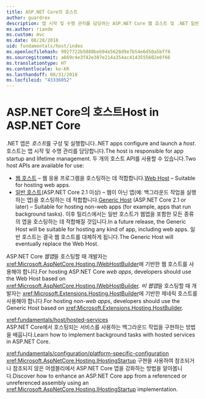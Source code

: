 ```yaml
---
title: ASP.NET Core의 호스트
author: guardrex
description: 앱 시작 및 수명 관리를 담당하는 ASP.NET Core 웹 호스트 및 .NET 일반 호스트에 대해 알아봅니다.
ms.author: riande
ms.custom: mvc
ms.date: 08/28/2018
uid: fundamentals/host/index
ms.openlocfilehash: 9927722b5080beb94e5628d9e7b54e6d50a5bff8
ms.sourcegitcommit: a669c4e3f42e387e214a354ac4143555602e6f66
ms.translationtype: HT
ms.contentlocale: ko-KR
ms.lasthandoff: 08/31/2018
ms.locfileid: "43336052"
---
```

# <a name="host-in-aspnet-core"></a><span data-ttu-id="452e1-103">ASP.NET Core의 호스트</span><span class="sxs-lookup"><span data-stu-id="452e1-103">Host in ASP.NET Core</span></span>

<span data-ttu-id="452e1-104">.NET 앱은 *호스트*를 구성 및 실행합니다.</span><span class="sxs-lookup"><span data-stu-id="452e1-104">.NET apps configure and launch a *host*.</span></span> <span data-ttu-id="452e1-105">호스트는 앱 시작 및 수명 관리를 담당합니다.</span><span class="sxs-lookup"><span data-stu-id="452e1-105">The host is responsible for app startup and lifetime management.</span></span> <span data-ttu-id="452e1-106">두 개의 호스트 API를 사용할 수 있습니다.</span><span class="sxs-lookup"><span data-stu-id="452e1-106">Two host APIs are available for use:</span></span>

* <span data-ttu-id="452e1-107">[웹 호스트](xref:fundamentals/host/web-host) &ndash; 웹 응용 프로그램을 호스팅하는 데 적합합니다.</span><span class="sxs-lookup"><span data-stu-id="452e1-107">[Web Host](xref:fundamentals/host/web-host) &ndash; Suitable for hosting web apps.</span></span>
* <span data-ttu-id="452e1-108">[일반 호스트](xref:fundamentals/host/generic-host)(ASP.NET Core 2.1 이상) &ndash; 웹이 아닌 앱(예: 백그라운드 작업을 실행하는 앱)을 호스팅하는 데 적합합니다.</span><span class="sxs-lookup"><span data-stu-id="452e1-108">[Generic Host](xref:fundamentals/host/generic-host) (ASP.NET Core 2.1 or later) &ndash; Suitable for hosting non-web apps (for example, apps that run background tasks).</span></span> <span data-ttu-id="452e1-109">이후 릴리스에서는 일반 호스트가 웹앱을 포함한 모든 종류의 앱을 호스팅하는 데 적합해질 것입니다.</span><span class="sxs-lookup"><span data-stu-id="452e1-109">In a future release, the Generic Host will be suitable for hosting any kind of app, including web apps.</span></span> <span data-ttu-id="452e1-110">일반 호스트는 결국 웹 호스트를 대체하게 됩니다.</span><span class="sxs-lookup"><span data-stu-id="452e1-110">The Generic Host will eventually replace the Web Host.</span></span>

<span data-ttu-id="452e1-111">ASP.NET Core *웹앱*을 호스팅할 때 개발자는 <xref:Microsoft.AspNetCore.Hosting.IWebHostBuilder>에 기반한 웹 호스트를 사용해야 합니다.</span><span class="sxs-lookup"><span data-stu-id="452e1-111">For hosting ASP.NET Core *web apps*, developers should use the Web Host based on <xref:Microsoft.AspNetCore.Hosting.IWebHostBuilder>.</span></span> <span data-ttu-id="452e1-112">*비 웹앱*을 호스팅할 때 개발자는 <xref:Microsoft.Extensions.Hosting.HostBuilder>에 기반한 제네릭 호스트를 사용해야 합니다.</span><span class="sxs-lookup"><span data-stu-id="452e1-112">For hosting *non-web apps*, developers should use the Generic Host based on <xref:Microsoft.Extensions.Hosting.HostBuilder>.</span></span>

<xref:fundamentals/host/hosted-services>  
<span data-ttu-id="452e1-113">ASP.NET Core에서 호스팅되는 서비스를 사용하는 백그라운드 작업을 구현하는 방법을 배웁니다.</span><span class="sxs-lookup"><span data-stu-id="452e1-113">Learn how to implement background tasks with hosted services in ASP.NET Core.</span></span>

<xref:fundamentals/configuration/platform-specific-configuration>  
<span data-ttu-id="452e1-114"><xref:Microsoft.AspNetCore.Hosting.IHostingStartup> 구현을 사용하여 참조되거나 참조되지 않은 어셈블리에서 ASP.NET Core 앱을 강화하는 방법을 알아봅니다.</span><span class="sxs-lookup"><span data-stu-id="452e1-114">Discover how to enhance an ASP.NET Core app from a referenced or unreferenced assembly using an <xref:Microsoft.AspNetCore.Hosting.IHostingStartup> implementation.</span></span>
